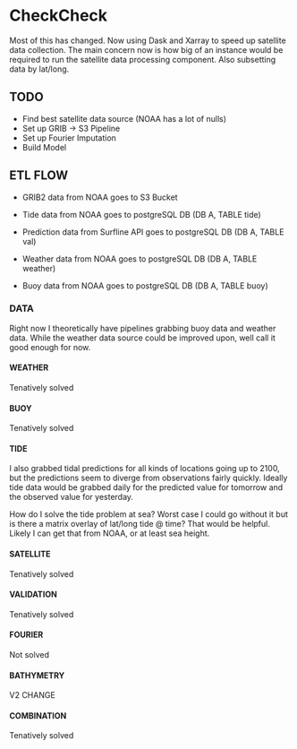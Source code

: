 # CheckCheck

Most of this has changed.  Now using Dask and Xarray to speed up satellite data collection.  The main concern now is how big of an instance would be required to run the satellite data processing component.  Also subsetting data by lat/long.

## TODO

- Find best satellite data source (NOAA has a lot of nulls)
- Set up GRIB -> S3 Pipeline
- Set up Fourier Imputation
- Build Model

## ETL FLOW

- GRIB2 data from NOAA goes to S3 Bucket

- Tide data from NOAA goes to postgreSQL DB (DB A, TABLE tide)

- Prediction data from Surfline API goes to postgreSQL DB (DB A, TABLE val)

- Weather data from NOAA goes to postgreSQL DB (DB A, TABLE weather)

- Buoy data from NOAA goes to postgreSQL DB (DB A, TABLE buoy)

### DATA
Right now I theoretically have pipelines grabbing buoy data and weather data.  While the weather data source could be improved upon, well call it good enough for now.  

#### WEATHER
Tenatively solved

#### BUOY
Tenatively solved

#### TIDE
I also grabbed tidal predictions for all kinds of locations going up to 2100, but the predictions seem to diverge from observations fairly quickly.  Ideally tide data would be grabbed daily for the predicted value for tomorrow and the observed value for yesterday.

How do I solve the tide problem at sea?  Worst case I could go without it but is there a matrix overlay of lat/long tide @ time?  That would be helpful.  Likely I can get that from NOAA, or at least sea height.

#### SATELLITE
Tenatively solved

#### VALIDATION
Tenatively solved

#### FOURIER
Not solved

#### BATHYMETRY
V2 CHANGE


#### COMBINATION
Tenatively solved
